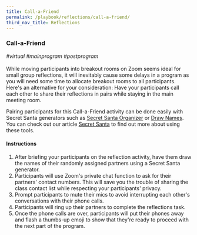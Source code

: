 ```yaml
---
title: Call-a-Friend
permalink: /playbook/reflections/call-a-friend/
third_nav_title: Reflections
---
```

### Call-a-Friend
*#virtual #mainprogram #postprogram*
<br/>
<br/>
While moving participants into breakout rooms on Zoom seems ideal for small group reflections, it will inevitably cause some delays in a program as you will need some time to allocate breakout rooms to all participants. Here's an alternative for your consideration: Have your participants call each other to share their reflections in pairs while staying in the main meeting room. 

Pairing participants for this Call-a-Friend activity can be done easily with Secret Santa generators such as [Secret Santa Organizer](https://www.secretsantaorganizer.com/) or [Draw Names](https://www.drawnames.com/secret-santa-generator?step=3). You can check out our article [Secret Santa](/playbook/teambuilding/secret-santa/
) to find out more about using these tools. 

#### Instructions
1. After briefing your participants on the reflection activity, have them draw the names of their randomly assigned partners using a Secret Santa generator.  
2. Participants will use Zoom's private chat function to ask for their partners' contact numbers. This will save you the trouble of sharing the class contact list while respecting your participants' privacy.  
3. Prompt participants to mute their mics to avoid interrupting each other's conversations with their phone calls.  
4. Participants will ring up their partners to complete the reflections task.  
5. Once the phone calls are over, participants will put their phones away and flash a thumbs-up emoji to show that they're ready to proceed with the next part of the program. 
